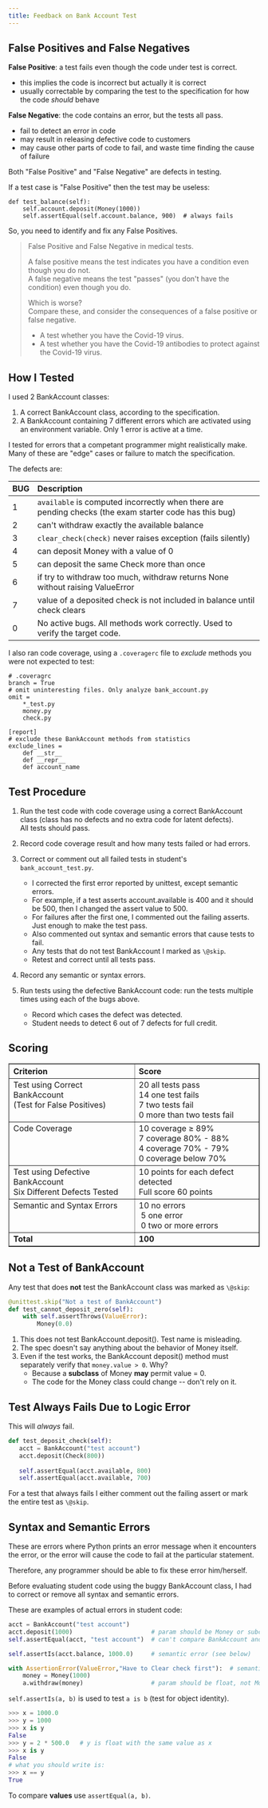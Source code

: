 ```yaml
---
title: Feedback on Bank Account Test
---
```


## False Positives and False Negatives

**False Positive**: a test fails even though the code under test is correct.
- this implies the code is incorrect but actually it is correct
- usually correctable by comparing the test to the specification for how the code *should* behave

**False Negative**: the code contains an error, but the tests all pass.
- fail to detect an error in code
- may result in releasing defective code to customers
- may cause other parts of code to fail, and waste time finding the cause of failure

Both "False Positive" and "False Negative" are defects in testing.    

If a test case is "False Positive" then the test may be useless:
```
def test_balance(self):
    self.account.deposit(Money(1000))
    self.assertEqual(self.account.balance, 900)  # always fails
```

So, you need to identify and fix any False Positives.

> False Positive and False Negative in medical tests.
> 
> A false positive means the test indicates you have a condition even though you do not.    
> A false negative means the test "passes" (you don't have the condition) even though you do.
>
> Which is worse?    
> Compare these, and consider the consequences of a false positive or false negative.
>
> * A test whether you have the Covid-19 virus.
> * A test whether you have the Covid-19 antibodies to protect against the Covid-19 virus.


## How I Tested

I used 2 BankAccount classes:

1. A correct BankAccount class, according to the specification.
2. A BankAccount containing 7 different errors which are activated using an environment variable. Only 1 error is active at a time.

I tested for errors that a competant programmer might realistically make.
Many of these are "edge" cases or failure to match the specification.

The defects are:

| BUG  | Description                      |
|------|:---------------------------------|
|  1   | `available` is computed incorrectly when there are pending checks (the exam starter code has this bug) |
|  2   | can't withdraw exactly the available balance |
|  3   | `clear_check(check)` never raises exception (fails silently)  |
|  4   | can deposit Money with a value of 0        |
|  5   | can deposit the same Check more than once  |
|  6   | if try to withdraw too much, withdraw returns None without raising ValueError |
|  7   | value of a deposited check is not included in balance until check clears |
|  0   | No active bugs. All methods work correctly. Used to verify the target code.  |

I also ran code coverage, using a `.coveragerc` file to *exclude* methods you were not expected to test:
```
# .coveragrc
branch = True
# omit uninteresting files. Only analyze bank_account.py
omit =
    *_test.py
    money.py
    check.py

[report]
# exclude these BankAccount methods from statistics
exclude_lines =
    def __str__
    def __repr__
    def account_name
```

## Test Procedure

1. Run the test code with code coverage using a correct BankAccount class (class has no defects and no extra code for latent defects).    
   All tests should pass.

2. Record code coverage result and how many tests failed or had errors.

3. Correct or comment out all failed tests in student's `bank_account_test.py`.
   * I corrected the first error reported by unittest, except semantic errors. 
   * For example, if a test asserts account.available is 400 and it should be 500, then I changed the assert value to 500.
   * For failures after the first one, I commented out the failing asserts. Just enough to make the test pass.
   * Also commented out syntax and semantic errors that cause tests to fail.
   * Any tests that do not test BankAccount I marked as `\@skip`.
   * Retest and correct until all tests pass.

4. Record any semantic or syntax errors.

5. Run tests using the defective BankAccount code: run the tests multiple times using each of the bugs above.
   * Record which cases the defect was detected.
   * Student needs to detect 6 out of 7 defects for full credit.

## Scoring

<table border="1">
<tr>
  <th align="left">Criterion</th>
  <th align="left">Score</th>
</tr>
<tr valign="top">
  <td>
  Test using Correct BankAccount<br>
  (Test for False Positives)
  </td>
  <td>
  20  all tests pass <br/>
  14  one test fails <br/>
  7   two tests fail <br/>
  0   more than two tests fail <br/>
  </td>
</tr>
<tr valign="top">
  <td>
  Code Coverage
  </td>
  <td>
  10  coverage &ge; 89% <br/>
  7   coverage 80% - 88% <br/>
  4   coverage 70% - 79% <br/>
  0   coverage below 70%
  </td>
</tr>
<tr valign="top">
  <td>
  Test using Defective BankAccount <br/>
  Six Different Defects Tested
  </td>
  <td>
  10 points for each defect detected <br>
  Full score 60 points
  </td>
</tr>
<tr valign="top">
  <td>
  Semantic and Syntax Errors <br/>
  </td>
  <td>
  10 no errors <br/>
  &nbsp;5 one error <br/>
  &nbsp;0 two or more errors
  </td>
</tr>
<tr valign="top">
  <td>
  <b>Total</b>
  </td>
  <td>
  <b>100</b>
  </td>
</tr>
</table>

## Not a Test of BankAccount

Any test that does **not** test the BankAccount class was marked as `\@skip`:

```python
@unittest.skip("Not a test of BankAccount")
def test_cannot_deposit_zero(self):
    with self.assertThrows(ValueError):
        Money(0.0)
```

1. This does not test BankAccount.deposit(). Test name is misleading.
2. The spec doesn't say anything about the behavior of Money itself.
3. Even if the test works, the BankAccount deposit() method must separately verify that `money.value > 0`.  Why?
   - Because a **subclass** of Money **may** permit value = 0.
   - The code for the Money class could change -- don't rely on it.

## Test Always Fails Due to Logic Error

This will *always* fail.

```python
def test_deposit_check(self):
   acct = BankAccount("test account")
   acct.deposit(Check(800))
  
   self.assertEqual(acct.available, 800)
   self.assertEqual(acct.available, 700)
```

For a test that always fails I either comment out the failing assert or mark the entire test as `\@skip`.

## Syntax and Semantic Errors

These are errors where Python prints an error message when 
it encounters the error, or the error will cause the code to fail at
the particular statement.

Therefore, any programmer should be able to fix these error him/herself.

Before evaluating student code using the buggy BankAccount class,
I had to correct or remove all syntax and semantic errors.

These are examples of actual errors in student code:

```python
acct = BankAccount("test account")
acct.deposit(1000)                      # param should be Money or subclass of Money
self.assertEqual(acct, "test account")  # can't compare BankAccount and string

self.assertIs(acct.balance, 1000.0)     # semantic error (see below)

with AssertionError(ValueError,"Have to Clear check first"):  # semantic error
    money = Money(1000)
    a.withdraw(money)                   # param should be float, not Money
```

`self.assertIs(a, b)` is used to test `a is b` (test for object identity).   
```python
>>> x = 1000.0
>>> y = 1000
>>> x is y
False
>>> y = 2 * 500.0   # y is float with the same value as x
>>> x is y
False
# what you should write is:
>>> x == y
True
```
To compare **values** use `assertEqual(a, b)`.
